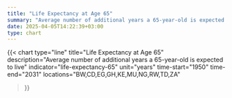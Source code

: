 ```yaml
---
title: "Life Expectancy at Age 65"
summary: "Average number of additional years a 65-year-old is expected to live"
date: 2025-04-05T14:22:39+03:00
type: chart
---
```


{{< chart
    type="line"
    title="Life Expectancy at Age 65"
    description="Average number of additional years a 65-year-old is expected to live"
    indicator="life-expectancy-65"
    unit="years"
    time-start="1950"
    time-end="2031"
    locations="BW,CD,EG,GH,KE,MU,NG,RW,TD,ZA"
>}}
